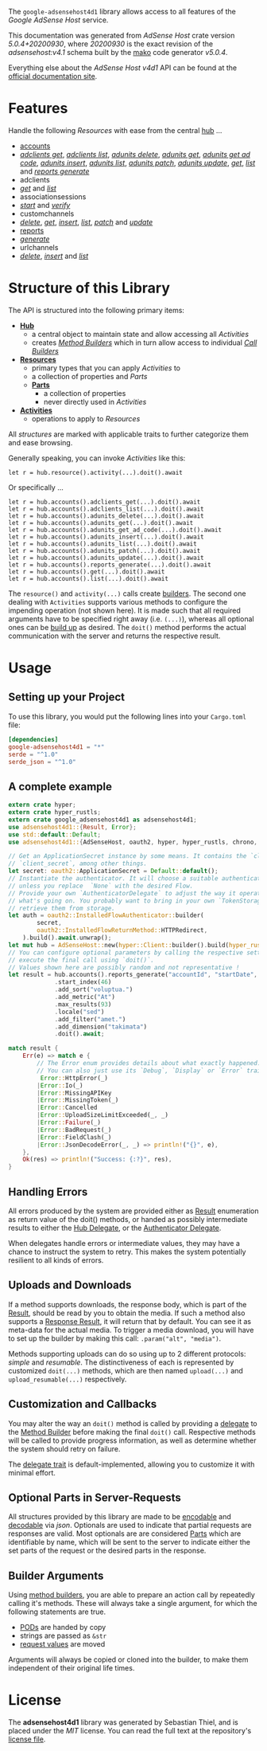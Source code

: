 <!---
DO NOT EDIT !
This file was generated automatically from 'src/generator/templates/api/README.md.mako'
DO NOT EDIT !
-->
The `google-adsensehost4d1` library allows access to all features of the *Google AdSense Host* service.

This documentation was generated from *AdSense Host* crate version *5.0.4+20200930*, where *20200930* is the exact revision of the *adsensehost:v4.1* schema built by the [mako](http://www.makotemplates.org/) code generator *v5.0.4*.

Everything else about the *AdSense Host* *v4d1* API can be found at the
[official documentation site](https://developers.google.com/adsense/host/).
# Features

Handle the following *Resources* with ease from the central [hub](https://docs.rs/google-adsensehost4d1/5.0.4+20200930/google_adsensehost4d1/AdSenseHost) ... 

* [accounts](https://docs.rs/google-adsensehost4d1/5.0.4+20200930/google_adsensehost4d1/api::Account)
 * [*adclients get*](https://docs.rs/google-adsensehost4d1/5.0.4+20200930/google_adsensehost4d1/api::AccountAdclientGetCall), [*adclients list*](https://docs.rs/google-adsensehost4d1/5.0.4+20200930/google_adsensehost4d1/api::AccountAdclientListCall), [*adunits delete*](https://docs.rs/google-adsensehost4d1/5.0.4+20200930/google_adsensehost4d1/api::AccountAdunitDeleteCall), [*adunits get*](https://docs.rs/google-adsensehost4d1/5.0.4+20200930/google_adsensehost4d1/api::AccountAdunitGetCall), [*adunits get ad code*](https://docs.rs/google-adsensehost4d1/5.0.4+20200930/google_adsensehost4d1/api::AccountAdunitGetAdCodeCall), [*adunits insert*](https://docs.rs/google-adsensehost4d1/5.0.4+20200930/google_adsensehost4d1/api::AccountAdunitInsertCall), [*adunits list*](https://docs.rs/google-adsensehost4d1/5.0.4+20200930/google_adsensehost4d1/api::AccountAdunitListCall), [*adunits patch*](https://docs.rs/google-adsensehost4d1/5.0.4+20200930/google_adsensehost4d1/api::AccountAdunitPatchCall), [*adunits update*](https://docs.rs/google-adsensehost4d1/5.0.4+20200930/google_adsensehost4d1/api::AccountAdunitUpdateCall), [*get*](https://docs.rs/google-adsensehost4d1/5.0.4+20200930/google_adsensehost4d1/api::AccountGetCall), [*list*](https://docs.rs/google-adsensehost4d1/5.0.4+20200930/google_adsensehost4d1/api::AccountListCall) and [*reports generate*](https://docs.rs/google-adsensehost4d1/5.0.4+20200930/google_adsensehost4d1/api::AccountReportGenerateCall)
* adclients
 * [*get*](https://docs.rs/google-adsensehost4d1/5.0.4+20200930/google_adsensehost4d1/api::AdclientGetCall) and [*list*](https://docs.rs/google-adsensehost4d1/5.0.4+20200930/google_adsensehost4d1/api::AdclientListCall)
* associationsessions
 * [*start*](https://docs.rs/google-adsensehost4d1/5.0.4+20200930/google_adsensehost4d1/api::AssociationsessionStartCall) and [*verify*](https://docs.rs/google-adsensehost4d1/5.0.4+20200930/google_adsensehost4d1/api::AssociationsessionVerifyCall)
* customchannels
 * [*delete*](https://docs.rs/google-adsensehost4d1/5.0.4+20200930/google_adsensehost4d1/api::CustomchannelDeleteCall), [*get*](https://docs.rs/google-adsensehost4d1/5.0.4+20200930/google_adsensehost4d1/api::CustomchannelGetCall), [*insert*](https://docs.rs/google-adsensehost4d1/5.0.4+20200930/google_adsensehost4d1/api::CustomchannelInsertCall), [*list*](https://docs.rs/google-adsensehost4d1/5.0.4+20200930/google_adsensehost4d1/api::CustomchannelListCall), [*patch*](https://docs.rs/google-adsensehost4d1/5.0.4+20200930/google_adsensehost4d1/api::CustomchannelPatchCall) and [*update*](https://docs.rs/google-adsensehost4d1/5.0.4+20200930/google_adsensehost4d1/api::CustomchannelUpdateCall)
* [reports](https://docs.rs/google-adsensehost4d1/5.0.4+20200930/google_adsensehost4d1/api::Report)
 * [*generate*](https://docs.rs/google-adsensehost4d1/5.0.4+20200930/google_adsensehost4d1/api::ReportGenerateCall)
* urlchannels
 * [*delete*](https://docs.rs/google-adsensehost4d1/5.0.4+20200930/google_adsensehost4d1/api::UrlchannelDeleteCall), [*insert*](https://docs.rs/google-adsensehost4d1/5.0.4+20200930/google_adsensehost4d1/api::UrlchannelInsertCall) and [*list*](https://docs.rs/google-adsensehost4d1/5.0.4+20200930/google_adsensehost4d1/api::UrlchannelListCall)




# Structure of this Library

The API is structured into the following primary items:

* **[Hub](https://docs.rs/google-adsensehost4d1/5.0.4+20200930/google_adsensehost4d1/AdSenseHost)**
    * a central object to maintain state and allow accessing all *Activities*
    * creates [*Method Builders*](https://docs.rs/google-adsensehost4d1/5.0.4+20200930/google_adsensehost4d1/client::MethodsBuilder) which in turn
      allow access to individual [*Call Builders*](https://docs.rs/google-adsensehost4d1/5.0.4+20200930/google_adsensehost4d1/client::CallBuilder)
* **[Resources](https://docs.rs/google-adsensehost4d1/5.0.4+20200930/google_adsensehost4d1/client::Resource)**
    * primary types that you can apply *Activities* to
    * a collection of properties and *Parts*
    * **[Parts](https://docs.rs/google-adsensehost4d1/5.0.4+20200930/google_adsensehost4d1/client::Part)**
        * a collection of properties
        * never directly used in *Activities*
* **[Activities](https://docs.rs/google-adsensehost4d1/5.0.4+20200930/google_adsensehost4d1/client::CallBuilder)**
    * operations to apply to *Resources*

All *structures* are marked with applicable traits to further categorize them and ease browsing.

Generally speaking, you can invoke *Activities* like this:

```Rust,ignore
let r = hub.resource().activity(...).doit().await
```

Or specifically ...

```ignore
let r = hub.accounts().adclients_get(...).doit().await
let r = hub.accounts().adclients_list(...).doit().await
let r = hub.accounts().adunits_delete(...).doit().await
let r = hub.accounts().adunits_get(...).doit().await
let r = hub.accounts().adunits_get_ad_code(...).doit().await
let r = hub.accounts().adunits_insert(...).doit().await
let r = hub.accounts().adunits_list(...).doit().await
let r = hub.accounts().adunits_patch(...).doit().await
let r = hub.accounts().adunits_update(...).doit().await
let r = hub.accounts().reports_generate(...).doit().await
let r = hub.accounts().get(...).doit().await
let r = hub.accounts().list(...).doit().await
```

The `resource()` and `activity(...)` calls create [builders][builder-pattern]. The second one dealing with `Activities` 
supports various methods to configure the impending operation (not shown here). It is made such that all required arguments have to be 
specified right away (i.e. `(...)`), whereas all optional ones can be [build up][builder-pattern] as desired.
The `doit()` method performs the actual communication with the server and returns the respective result.

# Usage

## Setting up your Project

To use this library, you would put the following lines into your `Cargo.toml` file:

```toml
[dependencies]
google-adsensehost4d1 = "*"
serde = "^1.0"
serde_json = "^1.0"
```

## A complete example

```Rust
extern crate hyper;
extern crate hyper_rustls;
extern crate google_adsensehost4d1 as adsensehost4d1;
use adsensehost4d1::{Result, Error};
use std::default::Default;
use adsensehost4d1::{AdSenseHost, oauth2, hyper, hyper_rustls, chrono, FieldMask};

// Get an ApplicationSecret instance by some means. It contains the `client_id` and 
// `client_secret`, among other things.
let secret: oauth2::ApplicationSecret = Default::default();
// Instantiate the authenticator. It will choose a suitable authentication flow for you, 
// unless you replace  `None` with the desired Flow.
// Provide your own `AuthenticatorDelegate` to adjust the way it operates and get feedback about 
// what's going on. You probably want to bring in your own `TokenStorage` to persist tokens and
// retrieve them from storage.
let auth = oauth2::InstalledFlowAuthenticator::builder(
        secret,
        oauth2::InstalledFlowReturnMethod::HTTPRedirect,
    ).build().await.unwrap();
let mut hub = AdSenseHost::new(hyper::Client::builder().build(hyper_rustls::HttpsConnectorBuilder::new().with_native_roots().https_or_http().enable_http1().build()), auth);
// You can configure optional parameters by calling the respective setters at will, and
// execute the final call using `doit()`.
// Values shown here are possibly random and not representative !
let result = hub.accounts().reports_generate("accountId", "startDate", "endDate")
             .start_index(46)
             .add_sort("voluptua.")
             .add_metric("At")
             .max_results(93)
             .locale("sed")
             .add_filter("amet.")
             .add_dimension("takimata")
             .doit().await;

match result {
    Err(e) => match e {
        // The Error enum provides details about what exactly happened.
        // You can also just use its `Debug`, `Display` or `Error` traits
         Error::HttpError(_)
        |Error::Io(_)
        |Error::MissingAPIKey
        |Error::MissingToken(_)
        |Error::Cancelled
        |Error::UploadSizeLimitExceeded(_, _)
        |Error::Failure(_)
        |Error::BadRequest(_)
        |Error::FieldClash(_)
        |Error::JsonDecodeError(_, _) => println!("{}", e),
    },
    Ok(res) => println!("Success: {:?}", res),
}

```
## Handling Errors

All errors produced by the system are provided either as [Result](https://docs.rs/google-adsensehost4d1/5.0.4+20200930/google_adsensehost4d1/client::Result) enumeration as return value of
the doit() methods, or handed as possibly intermediate results to either the 
[Hub Delegate](https://docs.rs/google-adsensehost4d1/5.0.4+20200930/google_adsensehost4d1/client::Delegate), or the [Authenticator Delegate](https://docs.rs/yup-oauth2/*/yup_oauth2/trait.AuthenticatorDelegate.html).

When delegates handle errors or intermediate values, they may have a chance to instruct the system to retry. This 
makes the system potentially resilient to all kinds of errors.

## Uploads and Downloads
If a method supports downloads, the response body, which is part of the [Result](https://docs.rs/google-adsensehost4d1/5.0.4+20200930/google_adsensehost4d1/client::Result), should be
read by you to obtain the media.
If such a method also supports a [Response Result](https://docs.rs/google-adsensehost4d1/5.0.4+20200930/google_adsensehost4d1/client::ResponseResult), it will return that by default.
You can see it as meta-data for the actual media. To trigger a media download, you will have to set up the builder by making
this call: `.param("alt", "media")`.

Methods supporting uploads can do so using up to 2 different protocols: 
*simple* and *resumable*. The distinctiveness of each is represented by customized 
`doit(...)` methods, which are then named `upload(...)` and `upload_resumable(...)` respectively.

## Customization and Callbacks

You may alter the way an `doit()` method is called by providing a [delegate](https://docs.rs/google-adsensehost4d1/5.0.4+20200930/google_adsensehost4d1/client::Delegate) to the 
[Method Builder](https://docs.rs/google-adsensehost4d1/5.0.4+20200930/google_adsensehost4d1/client::CallBuilder) before making the final `doit()` call. 
Respective methods will be called to provide progress information, as well as determine whether the system should 
retry on failure.

The [delegate trait](https://docs.rs/google-adsensehost4d1/5.0.4+20200930/google_adsensehost4d1/client::Delegate) is default-implemented, allowing you to customize it with minimal effort.

## Optional Parts in Server-Requests

All structures provided by this library are made to be [encodable](https://docs.rs/google-adsensehost4d1/5.0.4+20200930/google_adsensehost4d1/client::RequestValue) and 
[decodable](https://docs.rs/google-adsensehost4d1/5.0.4+20200930/google_adsensehost4d1/client::ResponseResult) via *json*. Optionals are used to indicate that partial requests are responses 
are valid.
Most optionals are are considered [Parts](https://docs.rs/google-adsensehost4d1/5.0.4+20200930/google_adsensehost4d1/client::Part) which are identifiable by name, which will be sent to 
the server to indicate either the set parts of the request or the desired parts in the response.

## Builder Arguments

Using [method builders](https://docs.rs/google-adsensehost4d1/5.0.4+20200930/google_adsensehost4d1/client::CallBuilder), you are able to prepare an action call by repeatedly calling it's methods.
These will always take a single argument, for which the following statements are true.

* [PODs][wiki-pod] are handed by copy
* strings are passed as `&str`
* [request values](https://docs.rs/google-adsensehost4d1/5.0.4+20200930/google_adsensehost4d1/client::RequestValue) are moved

Arguments will always be copied or cloned into the builder, to make them independent of their original life times.

[wiki-pod]: http://en.wikipedia.org/wiki/Plain_old_data_structure
[builder-pattern]: http://en.wikipedia.org/wiki/Builder_pattern
[google-go-api]: https://github.com/google/google-api-go-client

# License
The **adsensehost4d1** library was generated by Sebastian Thiel, and is placed 
under the *MIT* license.
You can read the full text at the repository's [license file][repo-license].

[repo-license]: https://github.com/Byron/google-apis-rsblob/main/LICENSE.md

